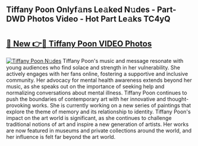 ## Tiffany Poon Onlyf𝚊ns Le𝚊ked N𝚞des - Part-DWD Photos Video - Hot Part Le𝚊ks TC4yQ

# <h2><a href="http://ac25910.deff.icu/?id=Tiffany+Poon">🔗 New 👉🔴 Tiffany Poon VIDEO Photos</a></h2>

[![Tiffany Poon N𝚞des](https://i.imgur.com/rIISA9y.gif)](http://ac25910.deff.icu/?id=Tiffany+Poon)
Tiffany Poon's music and message resonate with young audiences who find solace and strength in her vulnerability. She actively engages with her fans online, fostering a supportive and inclusive community. Her advocacy for mental health awareness extends beyond her music, as she speaks out on the importance of seeking help and normalizing conversations about mental illness. Tiffany Poon continues to push the boundaries of contemporary art with her innovative and thought-provoking works. She is currently working on a new series of paintings that explore the theme of memory and its relationship to identity. Tiffany Poon's impact on the art world is significant, as she continues to challenge traditional notions of art and inspire a new generation of artists. Her works are now featured in museums and private collections around the world, and her influence is felt far beyond the art world.
